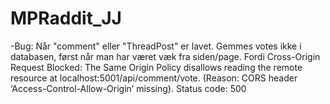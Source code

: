 # MPRaddit_JJ

-Bug: Når "comment" eller "ThreadPost" er lavet. Gemmes votes ikke i databasen, først når man har været væk fra siden/page. Fordi Cross-Origin Request Blocked: The Same Origin Policy disallows reading the remote resource at localhost:5001/api/comment/vote. (Reason: CORS header ‘Access-Control-Allow-Origin’ missing). Status code: 500
